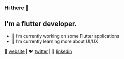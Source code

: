 ### Hi there 👋


## I'm a flutter developer.
- 🔭 I’m currently working on some Flutter applications
- 🌱 I’m currently learning more about UI/UX



🏡 [website][website] **|** 
🐦 [twitter][twitter] **|** 
👔 [linkedin][linkedin]

<br />
<br />

[website]: https://khalidwar.com 
[twitter]: https://twitter.com/RealKhalidWar 
[linkedin]: https://linkedin.com/in/KhalidWar
